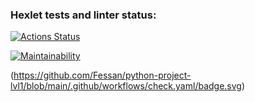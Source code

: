 ### Hexlet tests and linter status:
[![Actions Status](https://github.com/Fessan/python-project-lvl1/workflows/hexlet-check/badge.svg)](https://github.com/Fessan/python-project-lvl1/actions)

[![Maintainability](https://api.codeclimate.com/v1/badges/a99a88d28ad37a79dbf6/maintainability)](https://codeclimate.com/github/codeclimate/codeclimate/maintainability)

(https://github.com/Fessan/python-project-lvl1/blob/main/.github/workflows/check.yaml/badge.svg)
